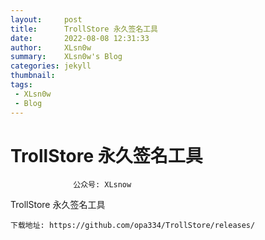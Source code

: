 ```yaml
---
layout:     post
title:      TrollStore 永久签名工具
date:       2022-08-08 12:31:33
author:     XLsn0w
summary:    XLsn0w's Blog
categories: jekyll
thumbnail:  
tags:
 - XLsn0w
 - Blog
---
```


# TrollStore 永久签名工具
``` 
              公众号: XLsnow
``` 

TrollStore 永久签名工具
```
下载地址: https://github.com/opa334/TrollStore/releases/
```

[1]: https://xlsn0w.github.io
